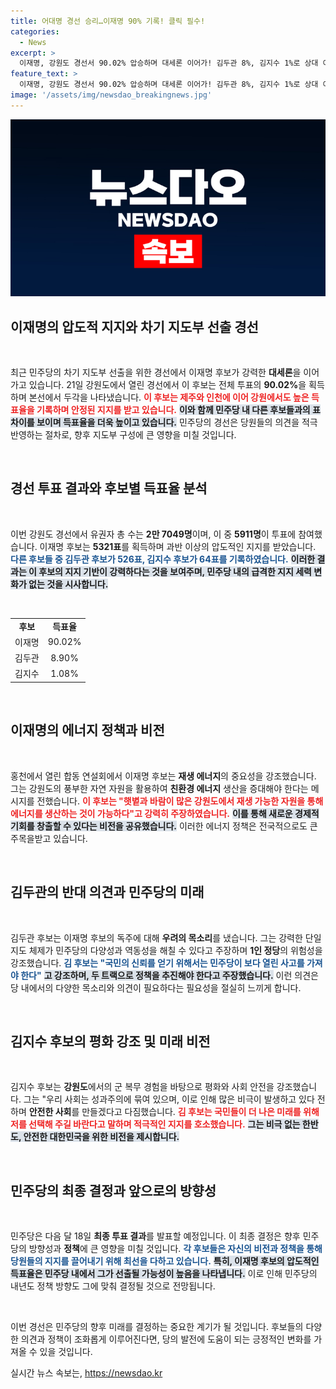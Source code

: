 ```yaml
---
title: 어대명 경선 승리…이재명 90% 기록! 클릭 필수!
categories:
  - News
excerpt: >
  이재명, 강원도 경선서 90.02% 압승하며 대세론 이어가! 김두관 8%, 김지수 1%로 상대 이탈. 차기 지도부 선출 전망은? 클릭해 자세히 알아보세요!
feature_text: >
  이재명, 강원도 경선서 90.02% 압승하며 대세론 이어가! 김두관 8%, 김지수 1%로 상대 이탈. 차기 지도부 선출 전망은? 클릭해 자세히 알아보세요!
image: '/assets/img/newsdao_breakingnews.jpg'
---
```


<p><img src="/assets/img/newsdao_breakingnews.jpg" alt="ontimetimes 속보" /></p>

<h2 data-ke-size="size26">이재명의 압도적 지지와 차기 지도부 선출 경선</h2>

<p data-ke-size="size16">&nbsp;</p>

<p>최근 민주당의 차기 지도부 선출을 위한 경선에서 이재명 후보가 강력한 <b>대세론</b>을 이어가고 있습니다. 21일 강원도에서 열린 경선에서 이 후보는 전체 투표의 <b>90.02%</b>을 획득하며 본선에서 두각을 나타냈습니다. <b><span style="color: #ee2323;">이 후보는 제주와 인천에 이어 강원에서도 높은 득표율을 기록하며 안정된 지지를 받고 있습니다.</span></b> <b><span style="background-color: #21538527;">이와 함께 민주당 내 다른 후보들과의 표 차이를 보이며 득표율을 더욱 높이고 있습니다.</span></b> 민주당의 경선은 당원들의 의견을 적극 반영하는 절차로, 향후 지도부 구성에 큰 영향을 미칠 것입니다. </p>

<p data-ke-size="size16">&nbsp;</p>

<h2 data-ke-size="size26">경선 투표 결과와 후보별 득표율 분석</h2>

<p data-ke-size="size16">&nbsp;</p>

<p>이번 강원도 경선에서 유권자 총 수는 <b>2만 7049명</b>이며, 이 중 <b>5911명</b>이 투표에 참여했습니다. 이재명 후보는 <b>5321표</b>를 획득하며 과반 이상의 압도적인 지지를 받았습니다. <b><span style="color: #1a5490;">다른 후보들 중 김두관 후보가 526표, 김지수 후보가 64표를 기록하였습니다.</span></b> <b><span style="background-color: #21538527;">이러한 결과는 이 후보의 지지 기반이 강력하다는 것을 보여주며, 민주당 내의 급격한 지지 세력 변화가 없는 것을 시사합니다.</span></b></p>

<p data-ke-size="size16">&nbsp;</p>

<table>
<tr>
<td style="text-align: center; height: 17px;"><b>후보</b></td>
<td style="text-align: center; height: 17px;"><b>득표율</b></td>
</tr>
<tr>
<td style="text-align: center; height: 17px;">이재명</td>
<td style="text-align: center; height: 17px;">90.02%</td>
</tr>
<tr>
<td style="text-align: center; height: 17px;">김두관</td>
<td style="text-align: center; height: 17px;">8.90%</td>
</tr>
<tr>
<td style="text-align: center; height: 17px;">김지수</td>
<td style="text-align: center; height: 17px;">1.08%</td>
</tr>
</table>

<p data-ke-size="size16">&nbsp;</p>

<h2 data-ke-size="size26">이재명의 에너지 정책과 비전</h2>

<p data-ke-size="size16">&nbsp;</p>

<p>홍천에서 열린 합동 연설회에서 이재명 후보는 <b>재생 에너지</b>의 중요성을 강조했습니다. 그는 강원도의 풍부한 자연 자원을 활용하여 <b>친환경 에너지</b> 생산을 증대해야 한다는 메시지를 전했습니다. <b><span style="color: #ee2323;">이 후보는 "햇볕과 바람이 많은 강원도에서 재생 가능한 자원을 통해 에너지를 생산하는 것이 가능하다"고 강력히 주장하였습니다.</span></b> <b><span style="background-color: #21538527;">이를 통해 새로운 경제적 기회를 창출할 수 있다는 비전을 공유했습니다.</span></b> 이러한 에너지 정책은 전국적으로도 큰 주목을받고 있습니다.</p>

<p data-ke-size="size16">&nbsp;</p>

<h2 data-ke-size="size26">김두관의 반대 의견과 민주당의 미래</h2>

<p data-ke-size="size16">&nbsp;</p>

<p>김두관 후보는 이재명 후보의 독주에 대해 <b>우려의 목소리</b>를 냈습니다. 그는 강력한 단일 지도 체제가 민주당의 다양성과 역동성을 해칠 수 있다고 주장하며 <b>1인 정당</b>의 위험성을 강조했습니다. <b><span style="color: #1a5490;">김 후보는 "국민의 신뢰를 얻기 위해서는 민주당이 보다 열린 사고를 가져야 한다"</span></b> <b><span style="background-color: #21538527;">고 강조하며, 두 트랙으로 정책을 추진해야 한다고 주장했습니다.</span></b> 이런 의견은 당 내에서의 다양한 목소리와 의견이 필요하다는 필요성을 절실히 느끼게 합니다.</p>

<p data-ke-size="size16">&nbsp;</p>

<h2 data-ke-size="size26">김지수 후보의 평화 강조 및 미래 비전</h2>

<p data-ke-size="size16">&nbsp;</p>

<p>김지수 후보는 <b>강원도</b>에서의 군 복무 경험을 바탕으로 평화와 사회 안전을 강조했습니다. 그는 "우리 사회는 성과주의에 묶여 있으며, 이로 인해 많은 비극이 발생하고 있다 전하며 <b>안전한 사회</b>를 만들겠다고 다짐했습니다. <b><span style="color: #ee2323;">김 후보는 국민들이 더 나은 미래를 위해 저를 선택해 주길 바란다고 말하며 적극적인 지지를 호소했습니다.</span></b> <b><span style="background-color: #21538527;">그는 비극 없는 한반도, 안전한 대한민국을 위한 비전을 제시합니다.</span></b></p>

<p data-ke-size="size16">&nbsp;</p>

<h2 data-ke-size="size26">민주당의 최종 결정과 앞으로의 방향성</h2>

<p data-ke-size="size16">&nbsp;</p>

<p>민주당은 다음 달 18일 <b>최종 투표 결과</b>를 발표할 예정입니다. 이 최종 결정은 향후 민주당의 방향성과 <b>정책</b>에 큰 영향을 미칠 것입니다. <b><span style="color: #1a5490;">각 후보들은 자신의 비전과 정책을 통해 당원들의 지지를 끌어내기 위해 최선을 다하고 있습니다.</span></b> <b><span style="background-color: #21538527;">특히, 이재명 후보의 압도적인 득표율은 민주당 내에서 그가 선출될 가능성이 높음을 나타냅니다.</span></b> 이로 인해 민주당의 내년도 정책 방향도 그에 맞춰 결정될 것으로 전망됩니다. </p>

<p data-ke-size="size16">&nbsp;</p>

<p>이번 경선은 민주당의 향후 미래를 결정하는 중요한 계기가 될 것입니다. 후보들의 다양한 의견과 정책이 조화롭게 이루어진다면, 당의 발전에 도움이 되는 긍정적인 변화를 가져올 수 있을 것입니다.</p>
실시간 뉴스 속보는, <a href="https://newsdao.kr" rel="dofollow">https://newsdao.kr</a>


